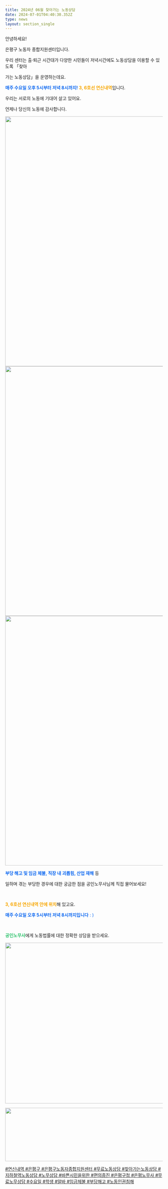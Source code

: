 ```yaml
---
title: 2024년 06월 찾아가는 노동상담
date: 2024-07-01T04:40:30.352Z
type: news
layout: section_single
---
```

<p id="SE-358e0851-e000-4f6e-961f-660fed6fea36" class="se-text-paragraph se-text-paragraph-align-left"><span id="SE-9df4ffa9-073d-4911-b69e-ee614a116919" class="se-fs-fs16 se-ff-system se-style-unset">안녕하세요!</span></p>
<p id="SE-84a80208-74fd-4cf0-ac8c-b004e605720a" class="se-text-paragraph se-text-paragraph-align-left"><span id="SE-7b64d73b-7184-4552-a3d4-7427066d5127" class="se-fs-fs16 se-ff-system se-style-unset">은평구 노동자 종합지원센터입니다.</span></p>
<p id="SE-8f5f7683-3cf7-4bca-b815-528150efbad4" class="se-text-paragraph se-text-paragraph-align-left"><span id="SE-bc823bfb-31ba-4f5c-a0b4-a97cf1d88b8c" class="se-fs-fs16 se-ff-system se-style-unset">우리 센터는&nbsp;</span><span id="SE-a00b4b08-2916-4353-897f-af33501eb19d" class="se-fs-fs16 se-ff-system se-style-unset">출&middot;퇴근 시간대가 다양한</span>&nbsp;<span id="SE-77124c27-51c5-4f1c-8f59-2248845e2947" class="se-fs-fs16 se-ff-system se-style-unset">시민들이 저녁시간에도 노동상담</span><span id="SE-7b4e714b-f033-4c84-bd43-051c8a725ec5" class="se-fs-fs16 se-ff-system se-style-unset">을 이용할 수 있도록 「</span><span id="SE-679abfee-16b5-4442-bbbb-dbdf95e0afe8" class="se-fs-fs16 se-ff-system se-style-unset">찾아</span></p>
<p id="SE-abf6e6da-4ee1-4370-8ff8-9e38cb5da006" class="se-text-paragraph se-text-paragraph-align-left"><span id="SE-40f15c9b-8dde-4719-99bb-6260ed21200c" class="se-fs-fs16 se-ff-system se-style-unset">가는 노동상담」을 운영하는데요.</span></p>
<p id="SE-41a2a788-dacd-4bbc-a914-732dd3170e06" class="se-text-paragraph se-text-paragraph-align-left"><span id="SE-57ca450b-ae1a-4abd-80ee-8f396f3633ac" class="se-fs-fs16 se-ff-system se-style-unset" style="color: #0c67f0;"><strong>매주 수요일 오후 5시부터 저녁 8시까지!</strong></span><span id="SE-83a6947a-b20c-4c2a-b41c-c9718fb27cab" class="se-fs-fs16 se-ff-system se-style-unset"><strong>&nbsp;</strong></span><span id="SE-06353209-4f82-4b09-8551-2f42d232ac56" class="se-fs-fs16 se-ff-system se-style-unset" style="color: #f7a602;"><strong>3, 6호선 연신내역</strong></span><span id="SE-6bbb0dc7-e5a8-4e21-a3ed-f4b1bd3eeb55" class="se-fs-fs16 se-ff-system se-style-unset">입니다.</span></p>
<p id="SE-8218270c-a3bd-4519-9c96-ac4bfc493d3b" class="se-text-paragraph se-text-paragraph-align-center "><span id="SE-11d28857-f8b9-489e-8f30-462f1147b166" class="se-fs-fs16 se-ff-nanumsquare   ">우리는 서로의 노동에 기대어 살고 있어요.</span></p>
<p id="SE-f9164b24-ff35-4a80-b324-3b64af8c6e90" class="se-text-paragraph se-text-paragraph-align-center "><span id="SE-3f5eab6b-2218-4ac8-bad9-1db532e5f384" class="se-fs-fs16 se-ff-nanumsquare   ">언제나 당신의 노동에 감사합니다.</span></p>
<p class="se-text-paragraph se-text-paragraph-align-left"><img src="https://drive.tiny.cloud/1/engl1s97gj9hrxpoa7eh7z5f05ozxfm1box3nxkh4j7a43ei/ed4ab3ab-f6b4-4992-9c5f-a9bc15348299" alt="" width="596" height="796" /><img src="https://drive.tiny.cloud/1/engl1s97gj9hrxpoa7eh7z5f05ozxfm1box3nxkh4j7a43ei/8832f140-6586-448b-92ef-46c23e5b2021" alt="" width="596" height="795" /><img src="https://drive.tiny.cloud/1/engl1s97gj9hrxpoa7eh7z5f05ozxfm1box3nxkh4j7a43ei/67d3165e-2234-42eb-b333-80d53f4ca9fe" alt="" width="597" height="795" /></p>
<p id="SE-18e82d20-0704-4043-8aef-dafb6abfaeda" class="se-text-paragraph se-text-paragraph-align-left"><span id="SE-22e8d82a-aaa1-4403-b3e0-15b4e8ec02c3" class="se-fs-fs16 se-ff-system se-style-unset" style="color: #0c67f0;"><strong>부당 해고 및 임금 체불, 직장 내 괴롭힘, 산업 재해</strong></span><span id="SE-634b7d80-1e6f-4ede-aa70-04af81f22e7c" class="se-fs-fs16 se-ff-system se-style-unset">&nbsp;등</span></p>
<p id="SE-b4a755dc-3495-41ce-a900-c65f028d4fb0" class="se-text-paragraph se-text-paragraph-align-left"><span id="SE-0461d9cf-ac01-4cd5-af7f-8a163eb2a8e6" class="se-fs-fs16 se-ff-system se-style-unset">일하며 겪는 부당한 경우에 대한 궁금한 점을 공인노무사님께 직접 물어보세요!</span></p>
<p id="SE-7d5e6de1-cd05-407b-9a33-ccc73e36ca89" class="se-text-paragraph se-text-paragraph-align-left"><span id="SE-a01bca8d-6c6b-4c40-8434-778cf102182b" class="se-fs-fs16 se-ff-system se-style-unset">​</span></p>
<p id="SE-8e651f3c-241f-45f6-8794-2feaef43208f" class="se-text-paragraph se-text-paragraph-align-left"><span style="color: #f7a602;"><span id="SE-ca44afe0-f396-47b2-810c-4dd2bcd1453e" class="se-fs-fs16 se-ff-system se-style-unset"><strong>3, 6호선 연신내역&nbsp;</strong></span><span id="SE-7aa225dc-41ac-4743-b3ee-d4415f28c4c1" class="se-fs-fs16 se-ff-system se-style-unset"><strong>안에 위치</strong></span></span><span id="SE-22a28bf1-16cd-445f-a985-a5dfbc2209f8" class="se-fs-fs16 se-ff-system se-style-unset">해 있고요.</span></p>
<p id="SE-b6a31d4d-80ed-4ab2-a037-c5ca0dfb5d02" class="se-text-paragraph se-text-paragraph-align-left"><span style="color: #0c67f0;"><span id="SE-c247ff06-b0d0-4fe7-afac-39ad0f45f754" class="se-fs-fs16 se-ff-system se-style-unset"><strong>매주 수요일 오후 5시부터 저녁 8시까지입니다</strong></span><span id="SE-6f02e615-a032-4e6a-a4cc-1b96d4e2aca5" class="se-fs-fs16 se-ff-system se-style-unset">&nbsp;: )</span></span></p>
<p id="SE-32d559a4-92a8-4dad-bcd8-1a50e0c3dbab" class="se-text-paragraph se-text-paragraph-align-left"><span id="SE-d82ab41d-691f-4bbc-86b6-018c8af5e571" class="se-fs-fs16 se-ff-system se-style-unset">​</span></p>
<p id="SE-a6972a8e-df84-493e-9c90-2468f5e88d88" class="se-text-paragraph se-text-paragraph-align-left"><span id="SE-bed4f004-2dbf-4509-bbc9-d7a373235467" class="se-fs-fs16 se-ff-system se-style-unset" style="color: #2dc26b;"><strong>공인노무사</strong></span><span id="SE-750593d6-4d80-4672-9856-0609e70d33d6" class="se-fs-fs16 se-ff-system se-style-unset">에게 노동법률에 대한 정확한 상담을 받으세요.</span></p>
<p class="se-text-paragraph se-text-paragraph-align-left"><span class="se-fs-fs16 se-ff-system se-style-unset"><img src="https://drive.tiny.cloud/1/engl1s97gj9hrxpoa7eh7z5f05ozxfm1box3nxkh4j7a43ei/cbc6a4ac-609f-494c-9ca2-f11935dbb60b" alt="" width="512" height="512" /></span></p>
<p class="se-text-paragraph se-text-paragraph-align-left"><span class="se-fs-fs16 se-ff-system se-style-unset"><img src="https://drive.tiny.cloud/1/engl1s97gj9hrxpoa7eh7z5f05ozxfm1box3nxkh4j7a43ei/22dd5769-ffd0-4a6b-a481-3708a9f422db" alt="" width="652" height="170" /></span></p>
<div class="col-md-9">
<div class="body">
<p class="se-text-paragraph se-text-paragraph-align-left"><span class="se-fs-fs16 se-ff-system se-style-unset"><span id="SE-e155fb00-a4c5-4b0f-9fec-c980344307d3" class="se-fs-fs11 se-ff-system se-style-unset"><u><span class="__se-hash-tag">#연신내역</span>&nbsp;<span class="__se-hash-tag">#은평구</span></u></span><span id="SE-fafb2983-a84a-46d0-8338-1812d0226f41" class="se-fs-fs11 se-ff-system se-style-unset"><u>&nbsp;</u></span><span id="SE-e27c70e9-667f-4b95-8ecc-1c56b272127c" class="se-fs-fs11 se-ff-system se-style-unset"><u><span class="__se-hash-tag">#은평구노동자종합지원센터</span>&nbsp;<span class="__se-hash-tag">#무료노동상담</span>&nbsp;<span class="__se-hash-tag">#찾아가는노동상담</span></u></span><span id="SE-2f55a6ec-9248-4429-a7cf-e60953fde11e" class="se-fs-fs11 se-ff-system se-style-unset"><u>&nbsp;</u></span><span id="SE-f56afa9e-e7f8-4b5d-ab7d-bdd71cc828d4" class="se-fs-fs11 se-ff-system se-style-unset"><u><span class="__se-hash-tag">#지하철역노동상담</span></u></span><span id="SE-263442af-b093-4037-8470-08a6000544bc" class="se-fs-fs11 se-ff-system se-style-unset"><u>&nbsp;</u></span><span id="SE-98c4066b-63f9-4158-88c2-6582bf9c3a49" class="se-fs-fs11 se-ff-system se-style-unset"><u><span class="__se-hash-tag">#노무상담</span></u></span><span id="SE-d406e7ff-9de6-4f89-897a-74b1eeca4657" class="se-fs-fs11 se-ff-system se-style-unset"><u>&nbsp;</u></span><span id="SE-8dd03476-b389-47fe-ad79-fcf80bd0f5a0" class="se-fs-fs11 se-ff-system se-style-unset"><u><span class="__se-hash-tag">#바쁜시민을위한</span></u></span><span id="SE-168bff7d-9b0d-4c71-9c2e-03826af00079" class="se-fs-fs11 se-ff-system se-style-unset"><u>&nbsp;</u></span><span id="SE-4737b0f7-3db0-453d-9961-6bde058669db" class="se-fs-fs11 se-ff-system se-style-unset"><u><span class="__se-hash-tag">#편의증진</span>&nbsp;<span class="__se-hash-tag">#은평구청</span>&nbsp;<span class="__se-hash-tag">#은평노무사</span>&nbsp;<span class="__se-hash-tag">#무료노무상담</span>&nbsp;<span class="__se-hash-tag">#수요일</span>&nbsp;<span class="__se-hash-tag">#학생</span>&nbsp;<span class="__se-hash-tag">#알바</span>&nbsp;<span class="__se-hash-tag">#임금체불</span>&nbsp;<span class="__se-hash-tag">#부당해고</span>&nbsp;<span class="__se-hash-tag">#노동인권침해</span></u></span></span></p>
</div>
</div>